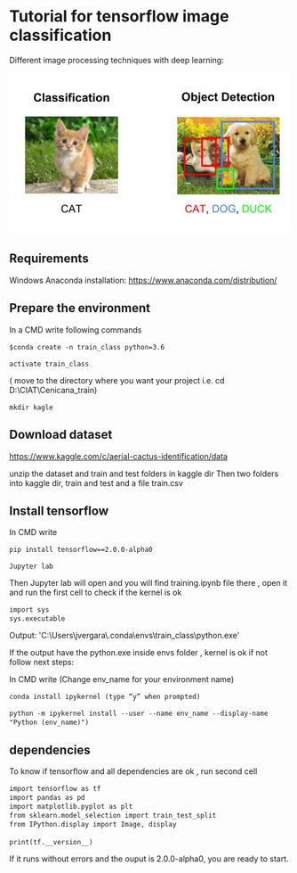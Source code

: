 # Tutorial for tensorflow image classification 

Different  image processing techniques with deep learning:

![Alt text](img_info/id1.png)

## Requirements
Windows 
Anaconda installation:  https://www.anaconda.com/distribution/  

## Prepare the environment
In a CMD write following commands

```
$conda create -n train_class python=3.6
```

```
activate train_class
```

( move to the directory where you want your project i.e.  cd D:\CIAT\Cenicana_train\)

```
mkdir kagle
```

## Download dataset
https://www.kaggle.com/c/aerial-cactus-identification/data

unzip the dataset and train and test folders in kaggle dir
Then two folders into kaggle dir, train and test and a file train.csv

## Install tensorflow

In CMD write

```
pip install tensorflow==2.0.0-alpha0 
```

```
Jupyter lab
```
Then Jupyter lab will open and you will find training.ipynb file there , open it and run the first cell to check if the kernel is ok
```
import sys 
sys.executable
```
Output: 'C:\\Users\\jvergara\\.conda\\envs\\train_class\\python.exe'

If the output have the python.exe inside envs folder , kernel is ok  if not follow next steps:

In CMD write (Change env_name for your environment name)
```
conda install ipykernel (type “y” when prompted)
```
```
python -m ipykernel install --user --name env_name --display-name "Python (env_name)") 
```

## dependencies 
To know if tensorflow and all dependencies are ok , run second cell 
```
import tensorflow as tf
import pandas as pd
import matplotlib.pyplot as plt
from sklearn.model_selection import train_test_split
from IPython.display import Image, display

print(tf.__version__)
```
If it runs without errors and the ouput is  2.0.0-alpha0, you are ready to start.
